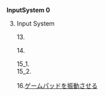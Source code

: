 **InputSystem 0**

3. Input System  

    13.[](InputSystem12_3.md) 

    14.[](InputSystem12_3.md) 

    15_1.[](InputSystem12_3.md)   
    15_2.[](InputSystem12_3.md) 

    16.[ゲームパッドを振動させる](InputSystem16.md) 
